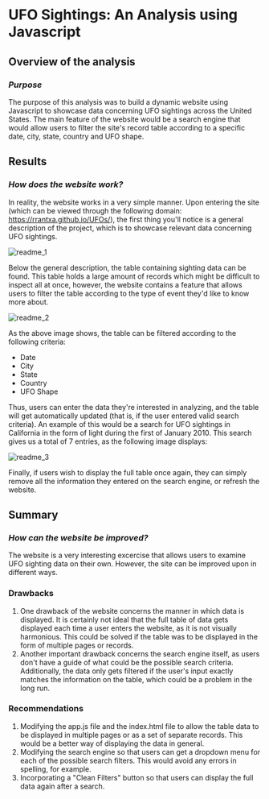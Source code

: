 # **UFO Sightings: An Analysis using Javascript**
## **Overview of the analysis**
### *Purpose*
The purpose of this analysis was to build a dynamic website using Javascript to showcase data concerning UFO sightings across the United States. The main feature of the website would be a search engine that would allow users to filter the site's record table according to a specific date, city, state, country and UFO shape. 

## **Results**
### *How does the website work?*
In reality, the website works in a very simple manner. Upon entering the site (which can be viewed through the following domain: https://rrantxa.github.io/UFOs/), the first thing you'll notice is a general description of the project, which is to showcase relevant data concerning UFO sightings. 

![readme_1](https://user-images.githubusercontent.com/113153777/211241535-865f123a-0fd8-4b91-ba75-3d7a457f4619.png)

Below the general description, the table containing sighting data can be found. This table holds a large amount of records which might be difficult to inspect all at once, however, the website contains a feature that allows users to filter the table according to the type of event they'd like to know more about. 

![readme_2](https://user-images.githubusercontent.com/113153777/211241566-ed840bd3-18f7-4968-b656-9d8fc7b10e70.png)

As the above image shows, the table can be filtered according to the following criteria:
* Date
* City
* State
* Country
* UFO Shape

Thus, users can enter the data they're interested in analyzing, and the table will get automatically updated (that is, if the user entered valid search criteria). An example of this would be a search for UFO sightings in California in the form of light during the first of January 2010. This search gives us a total of 7 entries, as the following image displays: 

![readme_3](https://user-images.githubusercontent.com/113153777/211241598-20f3b258-1554-4362-acf2-476b26ce249f.png)

Finally, if users wish to display the full table once again, they can simply remove all the information they entered on the search engine, or refresh the website. 

## **Summary**
### *How can the website be improved?*
The website is a very interesting excercise that allows users to examine UFO sighting data on their own. However, the site can be improved upon in different ways. 

### **Drawbacks**
1. One drawback of the website concerns the manner in which data is displayed. It is certainly not ideal that the full table of data gets displayed each time a user enters the website, as it is not visually harmonious. This could be solved if the table was to be displayed in the form of multiple pages or records. 
2. Another important drawback concerns the search engine itself, as users don't have a guide of what could be the possible search criteria. Additionally, the data only gets filtered if the user's input exactly matches the information on the table, which could be a problem in the long run.

### **Recommendations**
1. Modifying the app.js file and the index.html file to allow the table data to be displayed in multiple pages or as a set of separate records. This would be a better way of displaying the data in general. 
2. Modifying the search engine so that users can get a dropdown menu for each of the possible search filters. This would avoid any errors in spelling, for example. 
3. Incorporating a "Clean Filters" button so that users can display the full data again after a search. 
